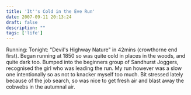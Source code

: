 ```yaml
---
title: 'It''s Cold in the Eve Run'
date: 2007-09-11 20:13:24
draft: false
description: ""
tags: ['life']
---
```


Running: Tonight: "Devil's Highway Nature" in 42mins (crowthorne end first). Began running at 1850 so was quite cold in places in the woods, and quite dark too. Bumped into the beginners group of Sandhurst Joggers, recognised the girl who was leading the run. My run however was a slow one intentionally so as not to knacker myself too much. Bit stressed lately because of the job search, so was nice to get fresh air and blast away the cobwebs in the autumnal air.
